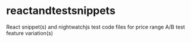 # reactandtestsnippets
React snippet(s) and nightwatchjs test code files for price range A/B test feature variation(s)

